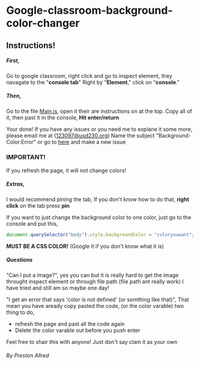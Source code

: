 # Google-classroom-background-color-changer
## Instructions!
##### First,
Go to google classroom,
right click and go to inspect element,
they navagate to the "**console tab**" Right by "**Element**," click on "**console**."

##### Then,
Go to the file [Main.js](main.js), open it their are instructions on at the top.
Copy all of it,
then past it in the console,
**Hit enter/return**

Your done!
If you have any issues or you need me to explane it some more, please email me at (123097@usd230.org) Name the subject "Background-Color:Error" or go to [here](https://github.com/pred12/Google-classroom-background-color-changer/issues) and make a new issue


### IMPORTANT!
If you refresh the page, it will not change colors!

##### Extras,
I would recommend pining the tab,
If you don't know how to do that, **right click** on the tab press **pin**

If you want to just change the background color to one color, just go to the console and put this, 
```javascript
document.querySelector("body").style.backgroundColor = "coloryouwant"; 
```
**MUST BE A CSS COLOR!** (Google it if you don't know what it is)

##### Questions

"Can I put a image?",
yes you can but it is really hard to get the image throught inspect element or through file path (file path ant really work)
I have tried and still am so maybe one day!

"I get an error that says 'color is not defined' (or somthing like that)",
That mean you have aready copy pasted the code, (or the color varable) two thing to do,
  * refresh the page and past all the code again
  * Delete the color varable out before you push enter 

Feel free to shair this with anyone!
Just don't say clam it as your own

###### By Preston Allred

